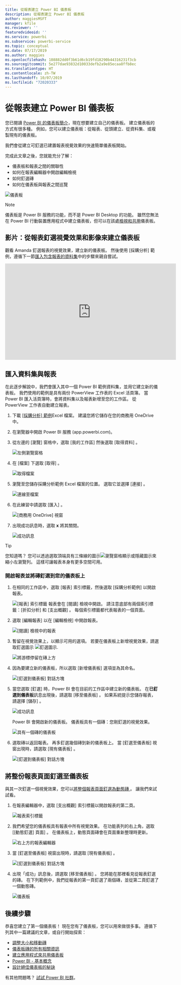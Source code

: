 ```yaml
---
title: 從報表建立 Power BI 儀表板
description: 從報表建立 Power BI 儀表板
author: maggiesMSFT
manager: kfile
ms.reviewer: ''
featuredvideoid: ''
ms.service: powerbi
ms.subservice: powerbi-service
ms.topic: conceptual
ms.date: 07/17/2019
ms.author: maggies
ms.openlocfilehash: 108882dd0f3b61d6cb19fd18290b44316231f3cb
ms.sourcegitcommit: 5e277dae93832d10033defb2a9e85ecaa8ffb8ec
ms.translationtype: HT
ms.contentlocale: zh-TW
ms.lasthandoff: 10/07/2019
ms.locfileid: "72020333"
---
```

# <a name="create-a-power-bi-dashboard-from-a-report"></a>從報表建立 Power BI 儀表板
您已閱讀 [Power BI 的儀表板簡介](service-dashboards.md)，現在想要建立自己的儀表板。 建立儀表板的方式有很多種。 例如，您可以建立儀表板：從報表、從頭建立、從資料集、或複製現有的儀表板。  

我們會從建立可釘選已建置報表視覺效果的快速簡單儀表板開始。 

完成此文章之後，您就能充分了解：
- 儀表板和報表之間的關聯性
- 如何在報表編輯器中開啟編輯檢視
- 如何釘選磚 
- 如何在儀表板與報表之間巡覽 
 
![儀表板](media/service-dashboard-create/power-bi-completed-dashboard-small.png)

> [!NOTE] 
> 儀表板是 Power BI 服務的功能，而不是 Power BI Desktop 的功能。 雖然您無法在 Power BI 行動裝置應用程式中建立儀表板，但可以在該處[檢視和共用](consumer/mobile/mobile-apps-view-dashboard.md)儀表板。
>
> 

## <a name="video-create-a-dashboard-by-pinning-visuals-and-images-from-a-report"></a>影片：從報表釘選視覺效果和影像來建立儀表板
觀看 Amanda 釘選報表的視覺效果，建立新的儀表板。 然後使用 [採購分析] 範例，遵循下一節[匯入包含報表的資料集](#import-a-dataset-with-a-report)中的步驟來親自嘗試。
    

<iframe width="560" height="315" src="https://www.youtube.com/embed/lJKgWnvl6bQ" frameborder="0" allowfullscreen></iframe>

## <a name="import-a-dataset-with-a-report"></a>匯入資料集與報表
在此逐步解說中，我們會匯入其中一個 Power BI 範例資料集，並用它建立新的儀表板。 我們使用的範例是具有兩份 PowerView 工作表的 Excel 活頁簿。 當 Power BI 匯入活頁簿時，會將資料集以及報表新增至您的工作區。 從 PowerView 工作表自動建立報表。

1. 下載 [[採購分析] 範例](http://go.microsoft.com/fwlink/?LinkId=529784)Excel 檔案。 建議您將它儲存在您的商務用 OneDrive 中。
2. 在瀏覽器中開啟 Power BI 服務 (app.powerbi.com)。
3. 從左邊的 [瀏覽] 窗格中，選取 [我的工作區]  然後選取 [取得資料]  。

    ![左側瀏覽窗格](media/service-dashboard-create/power-bi-get-data-new-look.png)
5. 在 [檔案]  下選取 [取得]  。

   ![取得檔案](media/service-dashboard-create/power-bi-select-files.png)
6. 瀏覽至您儲存採購分析範例 Excel 檔案的位置。 選取它並選擇 [連接]  。

   ![連線至檔案](media/service-dashboard-create/power-bi-connectnew.png)
7. 在此練習中請選取 [匯入]  。

    ![[商務用 OneDrive] 視窗](media/service-dashboard-create/power-bi-import.png)
8. 出現成功訊息時，選取 **x** 將其關閉。

   ![成功訊息](media/service-dashboard-create/power-bi-view-datasetnew.png)

> [!TIP]
> 您知道嗎？ 您可以透過選取頂端具有三條線的圖示![瀏覽窗格顯示或隱藏圖示](media/service-dashboard-create/power-bi-new-look-hide-nav-pane.png)來縮小左瀏覽列。 這樣可讓報表本身有更多空間可用。

### <a name="open-the-report-and-pin-tiles-to-your-dashboard"></a>開啟報表並將磚釘選到您的儀表板上
1. 在相同的工作區中，選取 [報表]  索引標籤，然後選取 [採購分析範例]  以開啟報表。

    ![[報表] 索引標籤](media/service-dashboard-create/power-bi-reports.png) 報表會在 [閱讀] 檢視中開啟。 請注意底部有兩個索引標籤：[折扣分析]  和 [支出概觀]  。 每個索引標籤都代表報表的一個頁面。

2. 選取 [編輯報表]  以在 [編輯檢視] 中開啟報表。

    ![[閱讀] 檢視中的報表](media/service-dashboard-create/power-bi-reading-view.png)
3. 暫留在視覺效果上，以顯示可用的選項。 若要在儀表板上新增視覺效果，請選取釘選圖示 ![釘選圖示](media/service-dashboard-create/power-bi-pin-icon.png).

    ![將游標停留在磚上方](media/service-dashboard-create/power-bi-hover.png)
4. 因為要建立新的儀表板，所以選取 [新增儀表板]  選項並為其命名。

    ![[釘選到儀表板] 對話方塊](media/service-dashboard-create/power-bi-pin-tile.png)
5. 當您選取 [釘選]  時，Power BI 會在目前的工作區中建立新的儀表板。 在**已釘選到儀表板**訊息出現後，請選取 [移至儀表板]  。 如果系統提示您儲存報表，請選擇 [儲存]  。

    ![成功訊息](media/service-dashboard-create/power-bi-pin-success.png)

    Power BI 會開啟新的儀表板。 儀表板具有一個磚：您剛釘選的視覺效果。

   ![具有一個磚的儀表板](media/service-dashboard-create/power-bi-pinned.png)
7. 選取磚以返回報表。 再多釘選幾個磚到新的儀表板上。 當 [釘選至儀表板]  視窗出現時，請選取 [現有儀表板]  。  

   ![[釘選到儀表板] 對話方塊](media/service-dashboard-create/power-bi-existing-dashboard.png)

## <a name="pin-an-entire-report-page-to-the-dashboard"></a>將整份報表頁面釘選至儀表板
與其一次釘選一個視覺效果，您可以[將整個報表頁面釘選為動態磚  ](service-dashboard-pin-live-tile-from-report.md)。 讓我們來試試看。

1. 在報表編輯器中，選取 [支出概觀]  索引標籤以開啟報表的第二頁。

   ![報表索引標籤](media/service-dashboard-create/power-bi-page-tab.png)

2. 我們希望您的儀表板具有報表中所有視覺效果。 在功能表列的右上角，選取 [[動態釘選] 頁面]  。 在儀表板上，動態頁面磚會在頁面重新整理時更新。

   ![右上方的報表編輯器](media/service-dashboard-create/power-bi-pin-live.png)

3. 當 [釘選至儀表板]  視窗出現時，請選取 [現有儀表板]  。

   ![[釘選到儀表板] 對話方塊](media/service-dashboard-create/power-bi-pin-live2.png)

4. 出現「成功」訊息後，請選取 [移至儀表板]  。 您將能在那裡看見從報表釘選的磚。 在下列範例中，我們從報表的第一頁釘選了兩個磚，並從第二頁釘選了一個動態磚。

   ![儀表板](media/service-dashboard-create/power-bi-dashboard.png)

## <a name="next-steps"></a>後續步驟
恭喜您建立了第一個儀表板！ 現在您有了儀表板，您可以用來做很多事。 遵循下列其中一篇建議的文章，或自行開始探索： 

* [調整大小和移動磚](service-dashboard-edit-tile.md)
* [儀表板磚的所有相關資訊](service-dashboard-tiles.md)
* [建立應用程式來共用儀表板](service-create-workspaces.md)
* [Power BI - 基本概念](service-basic-concepts.md)
* [設計絕佳儀表板的秘訣](service-dashboards-design-tips.md)

有其他問題嗎？ [試試 Power BI 社群](http://community.powerbi.com/)。
